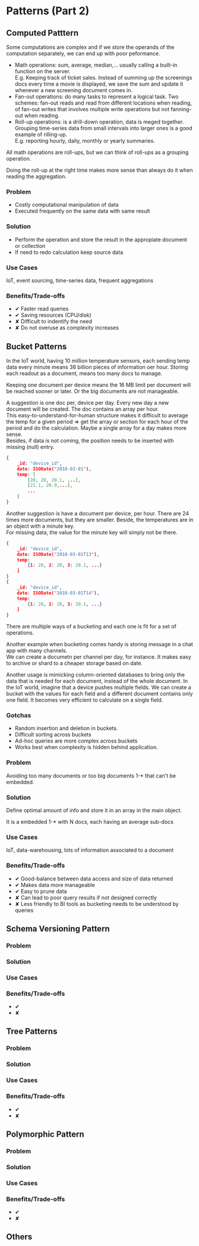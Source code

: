 # Patterns (Part 2)

## Computed Patttern

Some computations are complex and if we store the operands of the computation separately, we can end up with poor peformance.

* Math operations: sum, average, median,... usually calling a built-in function on the server.<br/>
E.g. Keeping track of ticket sales. Instead of summing up the screenings docs every time a movie is displayed, we save the sum and update it whenever a new screening document comes in.
* Fan-out operations: do many tasks to represent a logical task. Two schemes: fan-out reads and read from different locations when reading, of fan-out writes that involves multiple write operations but not fanning-out when reading.
* Roll-up operations: is a drill-down operation, data is meged together. Grouping time-series data from small intervals into larger ones is a good example of rilling-up.<br/>
E.g. reporting hourly, daily, monthly or yearly summaries.

All math operations are roll-ups, but we can think of roll-ups as a grouping operation.

Doing the roll-up at the right time makes more sense than always do it when reading the aggregation.

### Problem
* Costly computational manipulation of data
* Executed frequently on the same data with same result

### Solution
* Perform the operation and store the result in the appropiate document or collection
* If need to redo calculation keep source data

### Use Cases
IoT, event sourcing, time-series data, frequent aggregations

### Benefits/Trade-offs
* ✔ Faster read queries
* ✔ Saving resources (CPU/disk)
* ✘ Difficult to indentify the need
* ✘ Do not overuse as complexity increases

## Bucket Patterns

In the IoT world, having 10 million temperature sensors, each sending temp data every minute means 36 billion pieces of information oer hour. Storing each readout as a document, means too many docs to manage.

Keeping one document per device means the 16 MB limit per document will be reached sooner or later. Or the big documents are not manageable.

A suggestion is one doc per, device per day. Every new day a new document will be created. The doc contains an array per hour.<br/>
This easy-to-understand-for-human structure makes it difficult to average the temp for a given period => get the array or section for each hour of the period and do the calculation. Maybe a single array for a day makes more sense.<br/>
Besides, if data is not coming, the position needs to be inserted with missing (null) entry.
```json
{
    _id: "device_id",
    date: ISODate("2018-03-01"),
    temp: [
        [20, 20, 20.1, ...],
        [21.1, 20.9,...],
        ...
    ]
}
```


Another suggestion is have a document per device, per hour. There are 24 times more documents, but they are smaller. Beside, the temperatures are in an object with a minute key.<br/>
For missing data, the value for the minute key will simply not be there.
```json
{
    _id: "device_id",
    date: ISODate("2018-03-01T13"),
    temp: 
        {1: 20, 2: 20, 3: 20.1, ...}
    ]
}
{
    _id: "device_id",
    date: ISODate("2018-03-01T14"),
    temp: 
        {1: 20, 2: 20, 3: 20.1, ...}
    ]
}
```

There are multiple ways of a bucketing and each one is fit for a set of operations.

Another example when bucketing comes handy is storing message in a chat app with many channels.<br/>
We can create a documetn per channel per day, for instance. It makes easy to archive or shard to a cheaper storage based on date.

Another usage is mimicking column-oriented databases to bring only the data that is needed for each document, instead of the whole document. In the IoT world, imagine that a device pushes multiple fields. We can create a bucket with the values for each field and a different document contains only one field. It becomes very efficient to calculate on a single field.

### Gotchas

* Random insertion and deletion in buckets.
* Difficult sorting across buckets
* Ad-hoc queries are more complex across buckets
* Works best when complexity is hidden behind application.

### Problem
Avoiding too many documents or too big documents
1-* that can't be embedded.

### Solution
Define optimal amount of info and store it in an array in the main object.

It is a embedded 1-* with N docs, each having an average sub-docs

### Use Cases
IoT, data-warehousing, lots of information associated to a document

### Benefits/Trade-offs
* ✔ Good-balance between data access and size of data returned
* ✔ Makes data more manageable
* ✔ Easy to prune data
* ✘ Can lead to poor query results if not designed correctly
* ✘ Less friendly to BI tools as bucketing needs to be understood by queries

## Schema Versioning Pattern

### Problem

### Solution

### Use Cases

### Benefits/Trade-offs
* ✔ 
* ✘ 
## Tree Patterns

### Problem

### Solution

### Use Cases

### Benefits/Trade-offs
* ✔ 
* ✘ 
## Polymorphic Pattern

### Problem

### Solution

### Use Cases

### Benefits/Trade-offs
* ✔ 
* ✘ 
## Others
